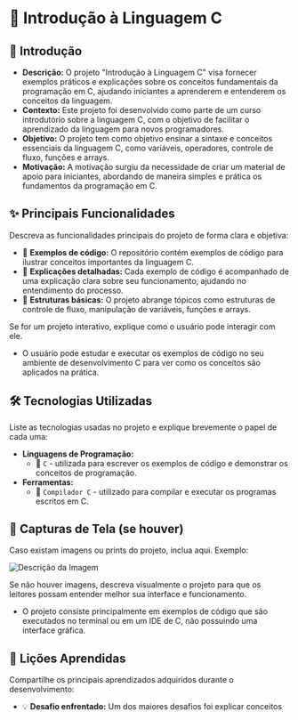 # 🚀 Introdução à Linguagem C

## 📌 Introdução  
- **Descrição:** O projeto "Introdução à Linguagem C" visa fornecer exemplos práticos e explicações sobre os conceitos fundamentais da programação em C, ajudando iniciantes a aprenderem e entenderem os conceitos da linguagem.  
- **Contexto:** Este projeto foi desenvolvido como parte de um curso introdutório sobre a linguagem C, com o objetivo de facilitar o aprendizado da linguagem para novos programadores.  
- **Objetivo:** O projeto tem como objetivo ensinar a sintaxe e conceitos essenciais da linguagem C, como variáveis, operadores, controle de fluxo, funções e arrays.  
- **Motivação:** A motivação surgiu da necessidade de criar um material de apoio para iniciantes, abordando de maneira simples e prática os fundamentos da programação em C.  

## ✨ Principais Funcionalidades  
Descreva as funcionalidades principais do projeto de forma clara e objetiva:  
- 📌 **Exemplos de código:** O repositório contém exemplos de código para ilustrar conceitos importantes da linguagem C.  
- 📌 **Explicações detalhadas:** Cada exemplo de código é acompanhado de uma explicação clara sobre seu funcionamento, ajudando no entendimento do processo.  
- 📌 **Estruturas básicas:** O projeto abrange tópicos como estruturas de controle de fluxo, manipulação de variáveis, funções e arrays.  

Se for um projeto interativo, explique como o usuário pode interagir com ele.  
- O usuário pode estudar e executar os exemplos de código no seu ambiente de desenvolvimento C para ver como os conceitos são aplicados na prática.

## 🛠️ Tecnologias Utilizadas  
Liste as tecnologias usadas no projeto e explique brevemente o papel de cada uma:  
- **Linguagens de Programação:**  
  - 🚀 `C` - utilizada para escrever os exemplos de código e demonstrar os conceitos de programação.  
- **Ferramentas:**  
  - 🔧 `Compilador C` - utilizado para compilar e executar os programas escritos em C.  

## 📸 Capturas de Tela (se houver)  
Caso existam imagens ou prints do projeto, inclua aqui. Exemplo:

![Descrição da Imagem](caminho/para/imagem.png)

Se não houver imagens, descreva visualmente o projeto para que os leitores possam entender melhor sua interface e funcionamento.  
- O projeto consiste principalmente em exemplos de código que são executados no terminal ou em um IDE de C, não possuindo uma interface gráfica.

## 🎯 Lições Aprendidas  
Compartilhe os principais aprendizados adquiridos durante o desenvolvimento:  
- 💡 **Desafio enfrentado:** Um dos maiores desafios foi explicar conceitos
